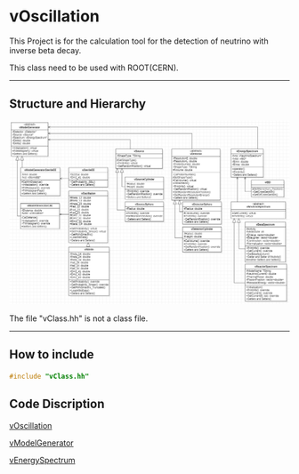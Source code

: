 # vOscillation
This Project is for the calculation tool for the detection of neutrino with inverse beta decay.

This class need to be used with ROOT(CERN).


-----------------------
## Structure and Hierarchy
![plot](./Class_Diagram.png)

The file "vClass.hh" is not a class file.


-----------------------
## How to include
``` C++
#include "vClass.hh"
```


## Code Discription
[vOscillation](./Markdown/vOscillation.md)

[vModelGenerator](./Markdown/vModelGenerator.md)

[vEnergySpectrum](./Markdown/vEnergySpectrum.md)
